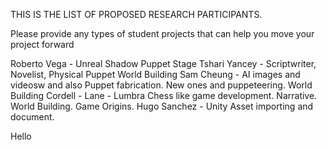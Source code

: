 THIS IS THE LIST OF PROPOSED RESEARCH PARTICIPANTS.

Please provide any types of student projects that can help you move your project forward


Roberto Vega  -  Unreal Shadow Puppet Stage
Tshari Yancey  -  Scriptwriter, Novelist, Physical Puppet World Building
Sam Cheung  -  AI images and videosw and also Puppet fabrication.  New ones and puppeteering. World Building
Cordell - Lane - Lumbra Chess like game development. Narrative. World Building.  Game Origins.
Hugo Sanchez - Unity Asset importing and document.

Hello
